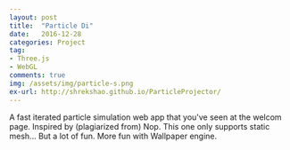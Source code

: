 ```yaml
---
layout: post
title:  "Particle Di"
date:   2016-12-28
categories: Project
tag: 
- Three.js
- WebGL
comments: true
img: /assets/img/particle-s.png
ex-url: http://shrekshao.github.io/ParticleProjector/
---
```


A fast iterated particle simulation web app that you've seen at the welcom page. Inspired by (plagiarized from) Nop. This one only supports static mesh... But a lot of fun. More fun with Wallpaper engine. 

<!--more-->

